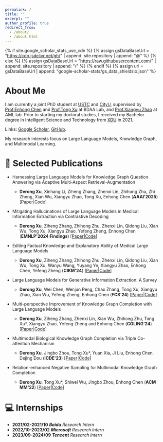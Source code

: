 ```yaml
---
permalink: /
title: ""
excerpt: ""
author_profile: true
redirect_from: 
  - /about/
  - /about.html
---
```


{% if site.google_scholar_stats_use_cdn %}
{% assign gsDataBaseUrl = "https://cdn.jsdelivr.net/gh/" | append: site.repository | append: "@" %}
{% else %}
{% assign gsDataBaseUrl = "https://raw.githubusercontent.com/" | append: site.repository | append: "/" %}
{% endif %}
{% assign url = gsDataBaseUrl | append: "google-scholar-stats/gs_data_shieldsio.json" %}

<span class='anchor' id='about-me'></span>

# About Me

I am currently a joint PhD student at [USTC](https://en.ustc.edu.cn/) and [CityU](https://www.cityu.edu.hk/), supervised by [Prof.Enhong Chen](http://staff.ustc.edu.cn/~cheneh/) and [Prof.Tong Xu](http://staff.ustc.edu.cn/~tongxu/) at BDAA Lab, and [Prof.Xiangyu Zhao](https://zhaoxyai.github.io/) at AML lab. Prior to starting my doctoral studies, I received my Bachelor degree in Intelligent Science and Technology from [XDU](https://en.xidian.edu.cn/) in 2021.

Links: [Google Scholar](https://scholar.google.com.hk/citations?hl=zh-CN&user=3enGCo0AAAAJ), [GitHub](https://github.com/quqxui).

My research interests focus on Large Language Models, Knowledge Graph, and Multimodal Learning.



# 📝 Selected Publications 

- Harnessing Large Language Models for Knowledge Graph Question Answering via Adaptive Multi-Aspect Retrieval-Augmentation
  - **Derong Xu**, Xinhang Li, Ziheng Zhang, Zhenxi Lin, Zhihong Zhu, Zhi Zheng, Xian Wu, Xiangyu Zhao, Tong Xu, Enhong Chen (**AAAI'2025**) \[[Paper]()\|[Code]()\]

- Mitigating Hallucinations of Large Language Models in Medical Information Extraction via Contrastive Decoding
  - **Derong Xu**, Ziheng Zhang, Zhihong Zhu, Zhenxi Lin, Qidong Liu, Xian Wu, Tong Xu, Xiangyu Zhao, Yefeng Zheng, Enhong Chen (**EMNLP'2024 Findings**)  \[[Paper]()\|[Code]()\]

- Editing Factual Knowledge and Explanatory Ability of Medical Large Language Models
  - **Derong Xu**, Ziheng Zhang, Zhihong Zhu, Zhenxi Lin, Qidong Liu, Xian Wu, Tong Xu, Wanyu Wang, Yuyang Ye, Xiangyu Zhao, Enhong Chen, Yefeng Zheng (**CIKM'24**) \[[Paper](https://dl.acm.org/doi/10.1145/3627673.3679673)\|[Code](https://github.com/quqxui/MedLaSA)\]

- Large Language Models for Generative Information Extraction: A Survey
  - **Derong Xu**, Wei Chen, Wenjun Peng, Chao Zhang, Tong Xu, Xiangyu Zhao, Xian Wu, Yefeng Zheng, Enhong Chen (**FCS'24**) \[[Paper](https://link.springer.com/article/10.1007/s11704-024-40555-y)\|[Code](https://github.com/quqxui/Awesome-LLM4IE-Papers)\]

- Multi-perspective Improvement of Knowledge Graph Completion with Large Language Models
  - **Derong Xu**, Ziheng Zhang, Zhenxi Lin, Xian Wu, Zhihong Zhu, Tong Xu*, Xiangyu Zhao, Yefeng Zheng and Enhong Chen (**COLING'24**) \[[Paper](https://aclanthology.org/2024.lrec-main.1044/)\|[Code](https://github.com/quqxui/MPIKGC)\]

- Multimodal Biological Knowledge Graph Completion via Triple Co-attention Mechanism
  - **Derong Xu**, Jingbo Zhou, Tong Xu*, Yuan Xia, Ji Liu, Enhong Chen, Dejing Dou (**ICDE'23**) \[[Paper](https://zhoujingbo.github.io/paper/2023MultimodalBiologicalICDE.pdf)\|[Code](https://github.com/PaddlePaddle/PaddleHelix/tree/dev/research/CamE)\]

- Relation-enhanced Negative Sampling for Multimodal Knowledge Graph Completion
  - **Derong Xu**, Tong Xu*, Shiwei Wu, Jingbo Zhou, Enhong Chen (**ACM MM'22**) \[[Paper](https://dl.acm.org/doi/10.1145/3503161.3548388)\|[Code](https://github.com/quqxui/MMRNS)\]


<!--
Xinhang Li, Jingbo Zhou, Wei Chen, **Derong Xu**, Tong Xu, Enhong Chen, Visualization Recommendation with Prompt-based Reprogramming of Large Language Models, In Proceedings of the 62nd Annual Meeting of the Association for Computational Linguistics (**ACL'24**), Bangkok, Thailand, 2024, Accepted.

Qidong Liu, Xian Wu, Xiangyu Zhao, Yuanshao Zhu, **Derong Xu**, Feng Tian, Yefeng Zheng, When MOE Meets LLMs: Parameter Efficient Fine-tuning for Multi-task Medical Applications, Proceedings of the 47th International ACM SIGIR Conference on Research and Development in Information Retrieval (**SIGIR'24**). 

Wenjun Peng, Guiyang Li, Yue Jiang, Zilong Wang, Dan Ou, Xiaoyi Zeng, **Derong Xu**, Tong Xu, Enhong Chen, Large Language Model based Long-tail Query Rewriting in Taobao Search, In Proceedings of the Web Conference 2024 (**WWW'24**), Singapore, 2024, Accepted.

Zhihong Zhu, Xianwei Zhuang, Yunyan Zhang, **Derong Xu**, Guimin Hu, Xian Wu, Yefeng Zheng, TFCD: Towards Multi-modal Sarcasm Detection via Training-Free Counterfactual Debiasing, Proceedings of the Thirty-Third International Joint Conference on Artificial Intelligence (**IJCAI'24**).

Zhihong Zhu, Yunyan Zhang, Xuxin Cheng, Zhiqi Huang, **Derong Xu**, Xian Wu, Yefeng Zheng, Alignment before Awareness: Towards Visual Question Localized-Answering in Robotic Surgery via Optimal Transport and Answer Semantics, Proceedings of the 2024 Joint International Conference on Computational Linguistics, Language Resources and Evaluation (**COLING'24**).


Chao Zhang, Fangzhao Wu, Jingwei Yi, **Derong Xu**, Yang Yu, Jindong Wang, Yidong Wang, Tong Xu, Xing Xie, Enhong Chen, Non-IID always Bad? Semi-Supervised Heterogeneous Federated Learning with Local Knowledge Enhancement, In Proceedings of the 32nd ACM International Conference on Information and Knowledge Management (**CIKM'23**), Birmingham, UK, 2023, Accepted.


Penggang Qin, Jiarui Yu, Yan Gao, **Derong Xu**, Yunkai Chen, Shiwei Wu, Tong Xu*, Yanbin Hao, Enhong Chen, Unified QA-aware Knowledge Graph Generation Based on Multi-modal Modeling, In Proceedings of the 30th ACM International Conference on Multimedia (**ACM MM'22**), Lisbon, Portugal, 2022, Accepted.

# 🎖 Honors and Awards
- *2021.10* Lorem ipsum dolor sit amet, consectetur adipiscing elit. Vivamus ornare aliquet ipsum, ac tempus justo dapibus sit amet. 

-->

# 💻 Internships
- **2021/02-2021/10** ***Baidu*** *Research Intern*
- **2022/10-2023/02** ***Microsoft*** *Research Intern*
- **2023/09-2024/09** ***Tencent*** *Research Intern*
